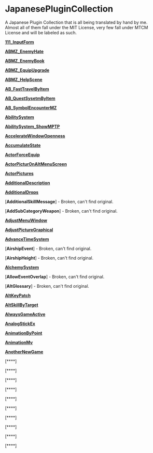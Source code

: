 # JapanesePluginCollection
A Japanese Plugin Collection that is all being translated by hand by me. Almost all of them fall under the MIT License, very few fall under MTCM License and will be labeled as such.

[**111_InputForm**](https://github.com/IkuSenpai/JapanesePluginCollection/tree/main/English%20Plugins/111_InputForm)

[**ABMZ_EnemyHate**](https://github.com/IkuSenpai/JapanesePluginCollection/tree/main/English%20Plugins/ABMZ_EnemyHate)

[**ABMZ_EnemyBook**](https://raw.githubusercontent.com/IkuSenpai/JapanesePluginCollection/main/English%20Plugins/ABMZ_EnemyBook.js)

[**ABMZ_EquipUpgrade**](https://raw.githubusercontent.com/IkuSenpai/JapanesePluginCollection/main/English%20Plugins/ABMZ_EquipUpgrade.js)

[**ABMZ_HelpScene**](https://raw.githubusercontent.com/IkuSenpai/JapanesePluginCollection/main/English%20Plugins/ABMZ_HelpScene.js)

[**AB_FastTravelByItem**](https://raw.githubusercontent.com/IkuSenpai/JapanesePluginCollection/main/English%20Plugins/AB_FastTravelByItem.js)

[**AB_QuestSysetmByItem**](https://raw.githubusercontent.com/IkuSenpai/JapanesePluginCollection/main/English%20Plugins/AB_QuestSystemByItem.js)

[**AB_SymbolEncounterMZ**](https://raw.githubusercontent.com/IkuSenpai/JapanesePluginCollection/main/English%20Plugins/AB_SymbolEncounterMZ.js)

[**AbilitySystem**](https://raw.githubusercontent.com/IkuSenpai/JapanesePluginCollection/main/English%20Plugins/AbilitySystem.js)

[**AbilitySystem_ShowMPTP**](https://raw.githubusercontent.com/IkuSenpai/JapanesePluginCollection/main/English%20Plugins/AbilitySystem_ShowMPTP.js)

[**AccelerateWindowOpenness**](https://raw.githubusercontent.com/IkuSenpai/JapanesePluginCollection/main/English%20Plugins/AccelerateWindowOpenness.js)

[**AccumulateState**](https://raw.githubusercontent.com/IkuSenpai/JapanesePluginCollection/main/English%20Plugins/AccumulateState.js)

[**ActorForceEquip**](https://raw.githubusercontent.com/IkuSenpai/JapanesePluginCollection/main/English%20Plugins/ActorForceEquip.js)

[**ActorPicturOnAltMenuScreen**](https://raw.githubusercontent.com/IkuSenpai/JapanesePluginCollection/main/English%20Plugins/ActorPictureOnAltMenuScreen.js)

[**ActorPictures**](https://raw.githubusercontent.com/IkuSenpai/JapanesePluginCollection/main/English%20Plugins/ActorPictures.js)

[**AdditionalDescription**](https://raw.githubusercontent.com/IkuSenpai/JapanesePluginCollection/main/English%20Plugins/AdditionalDescription.js)

[**AdditionalDrops**](https://raw.githubusercontent.com/IkuSenpai/JapanesePluginCollection/main/English%20Plugins/AdditionalDrops.js)

[**AdditionalSkillMessage**] - Broken, can't find original.

[**AddSubCategoryWeapon**] - Broken, can't find original.

[**AdjustMenuWindow**](https://raw.githubusercontent.com/IkuSenpai/JapanesePluginCollection/main/English%20Plugins/AdjustMenuWindow.js)

[**AdjustPictureGraphical**](https://raw.githubusercontent.com/IkuSenpai/JapanesePluginCollection/main/English%20Plugins/AdjustPictureGraphical.js)

[**AdvanceTimeSystem**](https://raw.githubusercontent.com/IkuSenpai/JapanesePluginCollection/main/English%20Plugins/AdvanceTimeSystem.js)

[**AirshipEvent**] - Broken, can't find original.

[**AirshipHeight**] - Broken, can't find original.

[**AlchemySystem**](https://raw.githubusercontent.com/IkuSenpai/JapanesePluginCollection/main/English%20Plugins/AlchemySystem.js)

[**AllowEventOverlap**] - Broken, can't find original.

[**AltGlossary**] - Broken, can't find original.

[**AltKeyPatch**](https://raw.githubusercontent.com/IkuSenpai/JapanesePluginCollection/main/English%20Plugins/AltKeyPatch.js)

[**AltSkillByTarget**](https://raw.githubusercontent.com/IkuSenpai/JapanesePluginCollection/main/English%20Plugins/AltSkillByTarget.js)

[**AlwaysGameActive**](https://raw.githubusercontent.com/IkuSenpai/JapanesePluginCollection/main/English%20Plugins/AlwaysGameActive.js)

[**AnalogStickEx**](https://raw.githubusercontent.com/IkuSenpai/JapanesePluginCollection/main/English%20Plugins/AnalogStickEx.js)

[**AnimationByPoint**](https://raw.githubusercontent.com/IkuSenpai/JapanesePluginCollection/main/English%20Plugins/AnimationByPoint.js)

[**AnimationMv**](https://raw.githubusercontent.com/IkuSenpai/JapanesePluginCollection/main/English%20Plugins/AnimationMv.js)

[**AnotherNewGame**](https://raw.githubusercontent.com/IkuSenpai/JapanesePluginCollection/main/English%20Plugins/AnotherNewGame.js)

[****]

[****]

[****]

[****]

[****]

[****]

[****]

[****]

[****]

[****]
